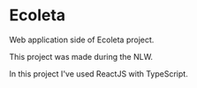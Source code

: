# Ecoleta
Web application side of Ecoleta project.

This project was made during the NLW.

In this project I've used ReactJS with TypeScript.